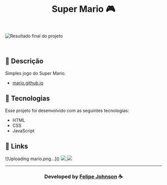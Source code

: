 <h1 align="center">
  Super Mario 🎮 
</h1>

<br>

![Resultado final do projeto](https://user-images.githubusercontent.com/112385665/187744795-4bf6381d-c74c-41e5-a792-57c11af8dadc.png)

<br>

## 📝 Descrição 

Simples jogo do Super Mario. 

-  [mario.github.io](https://felipejohnsonn.github.io/Mario/)

## 🚀 Tecnologias

Esse projeto foi desenvolvido com as seguintes tecnologias:

- HTML
- CSS
- JavaScript

## 🔗 Links

<p align="left">![Uploading mario.png…]()

 
 <a href="https://www.instagram.com/felipee_johnsonn/" alt="Instagram">
  <img src="https://img.shields.io/badge/-Instagram-0A66C2?style=for-the-badge&logo=Instagram&logoColor=FFFFFF&link=https://www.instagram.com/felipee_johnsonn/"/> 
 </a>

  <a href="https://www.evanderinacio.com/" alt="Portfolio">
  <img src="https://img.shields.io/badge/my_portfolio-000?style=for-the-badge&logo=ko-fi&logoColor=white&link=https://www.evanderinacio.com/"/>
 </a>

 </p>

-----

  <h3 align="center"> Developed by <a href="https://felipee-johnson.web.app/">Felipe Johnson</a> ☕</h3>
